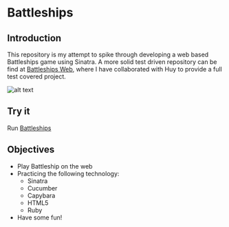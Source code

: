 # Battleships

## Introduction

This repository is my attempt to spike through developing a web based Battleships game using Sinatra. A more solid test driven repository can be find at [Battleships Web], where I have collaborated with Huy to provide a full test covered project.

[Battleships Web]: https://github.com/jindai1783/Battleships_Web

![alt text][screen]

[screen]: https://github.com/jindai1783/Spike_Web_Battleships/tree/master/lib/public/images/screen.png

## Try it

Run [Battleships]

[Battleships]: https://bottleships.herokuapp.com

[http://localhost:9292]: http://localhost:9292

## Objectives

* Play Battleship on the web
* Practicing the following technology:
  * Sinatra
  * Cucumber
  * Capybara
  * HTML5
  * Ruby
* Have some fun!
